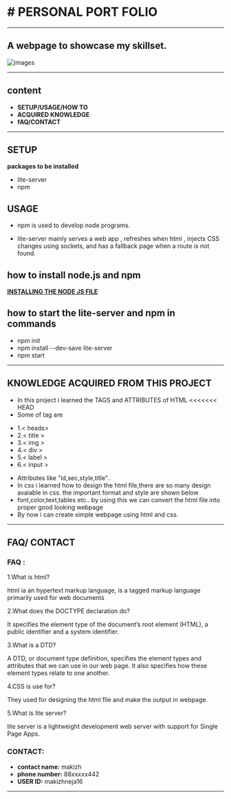 # # PERSONAL PORT FOLIO
___
## A webpage to showcase my skillset.


![ images](http://url//ro/img.png)

***
## **content**
- **SETUP/USAGE/HOW TO**
- **ACQUIRED KNOWLEDGE**
- **fAQ/CONTACT**



---
## SETUP

**packages to be installed**
- lite-server
- npm

## USAGE
- npm is used to develop node programs.

- lite-server mainly serves a web app ,  refreshes when html , injects CSS changes using sockets, and has a fallback page when a route is not found.

## how to install node.js and npm 

  [**INSTALLING THE NODE JS FILE**](https://nodejs.org/en/download/)

## how to start the lite-server and npm in commands

- npm init
- npm install --dev-save lite-server
- npm start



---

## KNOWLEDGE ACQUIRED FROM THIS PROJECT
- In this project i learned the TAGS and ATTRIBUTES of HTML
<<<<<<< HEAD
- Some of tag are 
 + 1.< heads> 
 + 2.< title > 
 + 3.< img >
 + 4.< div > 
 + 5.< label >
 + 6.< input >

- Attributes like "id,sec,style,title"..
- In css i learned how to design the html file,there are so many design avaiable in css. the important format and style are shown below
- font,color,text,tables etc..
by using this we can convert the html file into proper good looking webpage
- By now i can create simple webpage using html and css.



---

## FAQ/ CONTACT

### FAQ :

1.What is html?

html ia an hypertext markup language, is a tagged markup language primarily used for web documents

2.What does the DOCTYPE declaration do?

It specifies the element type of the document’s root element (HTML), a public identifier and a system identifier.

3.What is a DTD?

A DTD, or document type definition, specifies the element types and attributes that we can use in our web page. It also specifies how these element types relate to one another.

4.CSS is use for?

They used for designing the html file and make the output in webpage.

5.What is lite server?

lite server is a lightweight development web server with support for Single Page Apps.

### CONTACT:

- **contact name:** makizh
- **phone number:** 88xxxxx442
- **USER ID:** makizhneja16


---








